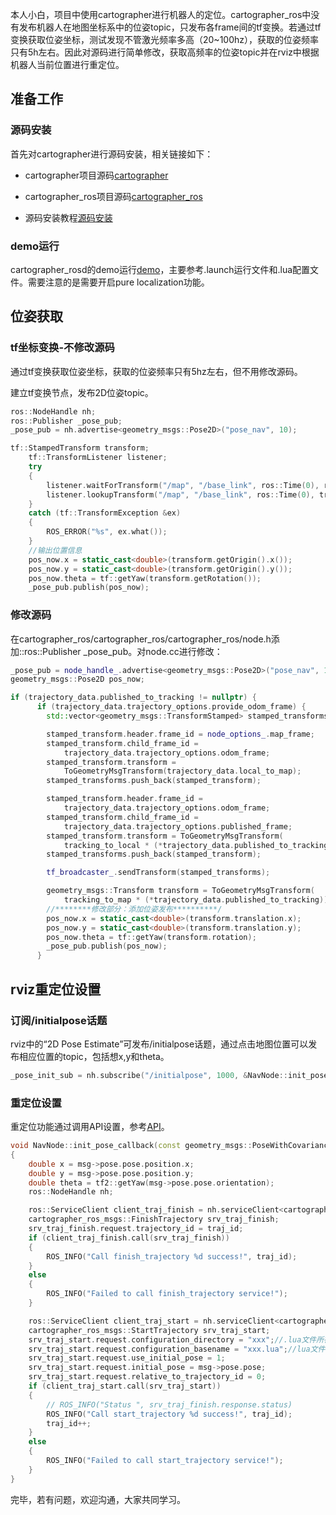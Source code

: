 本人小白，项目中使用cartographer进行机器人的定位。cartographer_ros中没有发布机器人在地图坐标系中的位姿topic，只发布各frame间的tf变换。若通过tf变换获取位姿坐标，测试发现不管激光频率多高（20~100hz），获取的位姿频率只有5h左右。因此对源码进行简单修改，获取高频率的位姿topic并在rviz中根据机器人当前位置进行重定位。

 ## 准备工作
 
 ### 源码安装
 首先对cartographer进行源码安装，相关链接如下：

- cartographer项目源码[cartographer](https://github.com/googlecartographer/cartographer)

- cartographer_ros项目源码[cartographer_ros](https://github.com/googlecartographer/cartographer_ros)

- 源码安装教程[源码安装](https://google-cartographer-ros.readthedocs.io/en/latest/compilation.html)
### demo运行
cartographer_rosd的demo运行[demo](https://google-cartographer-ros.readthedocs.io/en/latest/demos.html)，主要参考.launch运行文件和.lua配置文件。需要注意的是需要开启pure localization功能。
## 位姿获取
### tf坐标变换-不修改源码
通过tf变换获取位姿坐标，获取的位姿频率只有5hz左右，但不用修改源码。

建立tf变换节点，发布2D位姿topic。
```c++
ros::NodeHandle nh;
ros::Publisher _pose_pub;
_pose_pub = nh.advertise<geometry_msgs::Pose2D>("pose_nav", 10);

tf::StampedTransform transform;
    tf::TransformListener listener;
    try
    {
        listener.waitForTransform("/map", "/base_link", ros::Time(0), ros::Duration(3.0));
        listener.lookupTransform("/map", "/base_link", ros::Time(0), transform);
    }
    catch (tf::TransformException &ex)
    {
        ROS_ERROR("%s", ex.what());
    }
    //输出位置信息
    pos_now.x = static_cast<double>(transform.getOrigin().x());
    pos_now.y = static_cast<double>(transform.getOrigin().y());
    pos_now.theta = tf::getYaw(transform.getRotation());
    _pose_pub.publish(pos_now);
```
### 修改源码
在cartographer_ros/cartographer_ros/cartographer_ros/node.h添加::ros::Publisher _pose_pub。对node.cc进行修改：
```cpp
_pose_pub = node_handle_.advertise<geometry_msgs::Pose2D>("pose_nav", 10);//100hz  
geometry_msgs::Pose2D pos_now;

if (trajectory_data.published_to_tracking != nullptr) {
      if (trajectory_data.trajectory_options.provide_odom_frame) {
        std::vector<geometry_msgs::TransformStamped> stamped_transforms;

        stamped_transform.header.frame_id = node_options_.map_frame;
        stamped_transform.child_frame_id =
            trajectory_data.trajectory_options.odom_frame;
        stamped_transform.transform =
            ToGeometryMsgTransform(trajectory_data.local_to_map);
        stamped_transforms.push_back(stamped_transform);

        stamped_transform.header.frame_id =
            trajectory_data.trajectory_options.odom_frame;
        stamped_transform.child_frame_id =
            trajectory_data.trajectory_options.published_frame;
        stamped_transform.transform = ToGeometryMsgTransform(
            tracking_to_local * (*trajectory_data.published_to_tracking));
        stamped_transforms.push_back(stamped_transform);

        tf_broadcaster_.sendTransform(stamped_transforms);

        geometry_msgs::Transform transform = ToGeometryMsgTransform(
            tracking_to_map * (*trajectory_data.published_to_tracking));
        //********修改部分：添加位姿发布**********/
        pos_now.x = static_cast<double>(transform.translation.x);
        pos_now.y = static_cast<double>(transform.translation.y);
        pos_now.theta = tf::getYaw(transform.rotation);
        _pose_pub.publish(pos_now);
      } 
```
## rviz重定位设置
### 订阅/initialpose话题
rviz中的“2D Pose Estimate”可发布/initialpose话题，通过点击地图位置可以发布相应位置的topic，包括想x,y和theta。
```cpp
_pose_init_sub = nh.subscribe("/initialpose", 1000, &NavNode::init_pose_callback, this);
```

### 重定位设置
重定位功能通过调用API设置，参考[API](https://google-cartographer-ros.readthedocs.io/en/latest/ros_api.html)。
```cpp
void NavNode::init_pose_callback(const geometry_msgs::PoseWithCovarianceStamped::ConstPtr &msg)
{
    double x = msg->pose.pose.position.x;
    double y = msg->pose.pose.position.y;
    double theta = tf2::getYaw(msg->pose.pose.orientation);
    ros::NodeHandle nh;

    ros::ServiceClient client_traj_finish = nh.serviceClient<cartographer_ros_msgs::FinishTrajectory>("finish_trajectory");
    cartographer_ros_msgs::FinishTrajectory srv_traj_finish;
    srv_traj_finish.request.trajectory_id = traj_id;
    if (client_traj_finish.call(srv_traj_finish))
    {
        ROS_INFO("Call finish_trajectory %d success!", traj_id);
    }
    else
    {
        ROS_INFO("Failed to call finish_trajectory service!");
    }

    ros::ServiceClient client_traj_start = nh.serviceClient<cartographer_ros_msgs::StartTrajectory>("start_trajectory");
    cartographer_ros_msgs::StartTrajectory srv_traj_start;
    srv_traj_start.request.configuration_directory = "xxx";//.lua文件所在路径
    srv_traj_start.request.configuration_basename = "xxx.lua";//lua文件
    srv_traj_start.request.use_initial_pose = 1;
    srv_traj_start.request.initial_pose = msg->pose.pose;
    srv_traj_start.request.relative_to_trajectory_id = 0;
    if (client_traj_start.call(srv_traj_start))
    {
        // ROS_INFO("Status ", srv_traj_finish.response.status)
        ROS_INFO("Call start_trajectory %d success!", traj_id);
        traj_id++;
    }
    else
    {
        ROS_INFO("Failed to call start_trajectory service!");
    }
}
```
完毕，若有问题，欢迎沟通，大家共同学习。
